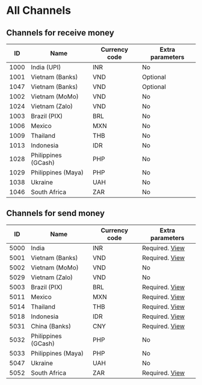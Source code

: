 # All Channels

## Channels for receive money

| ID   | Name                | Currency code | Extra parameters |
|------|---------------------|---------------|------------------|
| 1000 | India (UPI)         | INR           | No               |
| 1001 | Vietnam (Banks)     | VND           | Optional         |
| 1047 | Vietnam (Banks)     | VND           | Optional         |
| 1002 | Vietnam (MoMo)      | VND           | No               |
| 1024 | Vietnam (Zalo)      | VND           | No               |
| 1003 | Brazil (PIX)        | BRL           | No               |
| 1006 | Mexico              | MXN           | No               |
| 1009 | Thailand            | THB           | No               |
| 1013 | Indonesia           | IDR           | No               |
| 1028 | Philippines (GCash) | PHP           | No               |
| 1029 | Philippines (Maya)  | PHP           | No               |
| 1038 | Ukraine             | UAH           | No               |
| 1046 | South Africa        | ZAR           | No               |

## Channels for send money

| ID   | Name                | Currency code | Extra parameters                                             |
|------|---------------------|---------------|--------------------------------------------------------------|
| 5000 | India               | INR           | Required. [View](/reference/india.md#extra-parameter)        |
| 5001 | Vietnam (Banks)     | VND           | Required. [View](/reference/vietnam.md#extra-parameter)      |
| 5002 | Vietnam (MoMo)      | VND           | No                                                           | 
| 5029 | Vietnam (Zalo)      | VND           | No                                                           | 
| 5003 | Brazil (PIX)        | BRL           | Required. [View](/reference/brazil.md#extra-parameter)       |
| 5011 | Mexico              | MXN           | Required. [View](/reference/mexico.md#extra-parameter)       | 
| 5014 | Thailand            | THB           | Required. [View](/reference/thailand.md#extra-parameter)     |
| 5018 | Indonesia           | IDR           | Required. [View](/reference/indonesia.md#extra-parameter)    | 
| 5031 | China (Banks)       | CNY           | Required. [View](/reference/china.md#extra-parameter)        |
| 5032 | Philippines (GCash) | PHP           | No                                                           |
| 5033 | Philippines (Maya)  | PHP           | No                                                           |
| 5047 | Ukraine             | UAH           | No                                                           |
| 5052 | South Africa        | ZAR           | Required. [View](/reference/south-africa.md#extra-parameter) |
